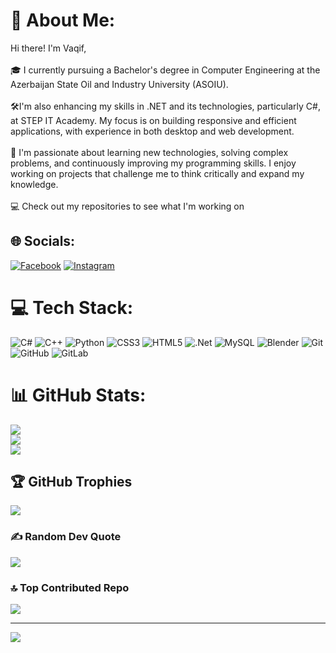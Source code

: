 # 💫 About Me:
Hi there! I'm Vaqif,<br><br>🎓 I currently pursuing a Bachelor's degree in Computer Engineering at the Azerbaijan State Oil and Industry University (ASOIU).<br><br> 🛠️I'm also enhancing my skills in .NET and its technologies, particularly C#, at STEP IT Academy. My focus is on building responsive and efficient applications, with experience in both desktop and web development.<br><br>🚀 I'm passionate about learning new technologies, solving complex problems, and continuously improving my programming skills. I enjoy working on projects that challenge me to think critically and expand my knowledge.<br><br>💻 Check out my repositories to see what I'm working on


## 🌐 Socials:
[![Facebook](https://img.shields.io/badge/Facebook-%231877F2.svg?logo=Facebook&logoColor=white)](https://facebook.com/https://www.facebook.com/profile.php?id=100064899710952) [![Instagram](https://img.shields.io/badge/Instagram-%23E4405F.svg?logo=Instagram&logoColor=white)](https://instagram.com/q.a.s.i.m.o.v12) 

# 💻 Tech Stack:
![C#](https://img.shields.io/badge/c%23-%23239120.svg?style=plastic&logo=csharp&logoColor=white) ![C++](https://img.shields.io/badge/c++-%2300599C.svg?style=plastic&logo=c%2B%2B&logoColor=white) ![Python](https://img.shields.io/badge/python-3670A0?style=plastic&logo=python&logoColor=ffdd54) ![CSS3](https://img.shields.io/badge/css3-%231572B6.svg?style=plastic&logo=css3&logoColor=white) ![HTML5](https://img.shields.io/badge/html5-%23E34F26.svg?style=plastic&logo=html5&logoColor=white) ![.Net](https://img.shields.io/badge/.NET-5C2D91?style=plastic&logo=.net&logoColor=white) ![MySQL](https://img.shields.io/badge/mysql-4479A1.svg?style=plastic&logo=mysql&logoColor=white) ![Blender](https://img.shields.io/badge/blender-%23F5792A.svg?style=plastic&logo=blender&logoColor=white) ![Git](https://img.shields.io/badge/git-%23F05033.svg?style=plastic&logo=git&logoColor=white) ![GitHub](https://img.shields.io/badge/github-%23121011.svg?style=plastic&logo=github&logoColor=white) ![GitLab](https://img.shields.io/badge/gitlab-%23181717.svg?style=plastic&logo=gitlab&logoColor=white)
# 📊 GitHub Stats:
![](https://github-readme-stats.vercel.app/api?username=vqasimov12&theme=merko&hide_border=false&include_all_commits=true&count_private=true)<br/>
![](https://github-readme-streak-stats.herokuapp.com/?user=vqasimov12&theme=merko&hide_border=false)<br/>
![](https://github-readme-stats.vercel.app/api/top-langs/?username=vqasimov12&theme=merko&hide_border=false&include_all_commits=true&count_private=true&layout=compact)

## 🏆 GitHub Trophies
![](https://github-profile-trophy.vercel.app/?username=vqasimov12&theme=radical&no-frame=false&no-bg=true&margin-w=4)

### ✍️ Random Dev Quote
![](https://quotes-github-readme.vercel.app/api?type=vetical&theme=gruvbox)

### 🔝 Top Contributed Repo
![](https://github-contributor-stats.vercel.app/api?username=vqasimov12&limit=5&theme=merko&combine_all_yearly_contributions=true)

---
[![](https://visitcount.itsvg.in/api?id=vqasimov12&icon=0&color=0)](https://visitcount.itsvg.in)

<!-- Proudly created with GPRM ( https://gprm.itsvg.in ) -->
